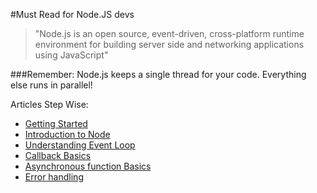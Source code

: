 #Must Read for Node.JS devs

> "Node.js is an open source, event-driven, cross-platform runtime environment for building server side and networking applications using JavaScript" 

###Remember: Node.js keeps a single thread for your code. Everything else runs in parallel! 

Articles Step Wise:
 - [Getting Started](http://abdelraoof.com/blog/2015/11/04/getting-started-with-nodejs-development/)
 - [Introduction to Node](http://abdelraoof.com/blog/2015/10/19/introduction-to-nodejs/)
 - [Understanding Event Loop](http://abdelraoof.com/blog/2015/10/28/understanding-nodejs-event-loop/)
 - [Callback Basics](https://medium.com/@nivesh/callback-simplified-e1e5a95c5615?source=latest---------2)
 - [Asynchronous function Basics](https://medium.com/@nivesh/asynchronous-functions-490dc26c5b22#.ls6s5zqpx)
 - [Error handling](https://www.joyent.com/developers/node/design/errors)

 